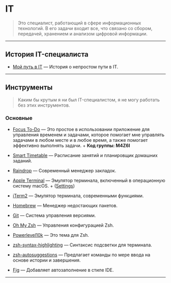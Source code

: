 # IT

> Это специалист, работающий в сфере информационных технологий. В его задачи входит все, что связано со сбором, передачей, хранением и анализом цифровой информации.

---

## История IT-специалиста

- [Мой путь в IT](/IT/my-path-to-IT/my-path-to-IT.md) — История о непростом пути в IT.

---

## Инструменты

> Каким бы крутым я ни был IT-специалистом, я не могу работать без этих инструментов. 

### Основные

- [Focus To-Do](https://www.focustodo.cn) — Это простое в использовании приложение для управления временем и задачами, которое помогает мне управлять задачами в любом месте и в любое время, а также помогает эффективно выполнять задачи. + **Код группы: M4Z6I**

- [Smart Timetable](https://smart-timetable.app) — Расписание занятий и планировщик домашних заданий.

- [Raindrop](https://raindrop.io) — Современный менеджер закладок.

- [Apple Terminal](https://support.apple.com/ru-ru/guide/terminal/welcome/mac) — Эмулятор терминала, включенный в операционную систему macOS. + ([Settings](/IT/tools/main/apple-terminal))


+ [iTerm2](https://iterm2.com/) — Эмулятор терминала, современными функциями. 

+ [Homebrew](https://brew.sh) — Менеджер недостающих пакетов. 

+ [Git](https://git-scm.com) — Система управления версиями. 

+ [Oh My Zsh](https://ohmyz.sh/) — Управления конфигурацией Zsh. 

+ [Powerlevel10k](https://github.com/romkatv/powerlevel10k) — Это тема для Zsh. 

+ [zsh-syntax-highlighting](https://github.com/zsh-users/zsh-syntax-highlighting) — Синтаксис подсветки для терминала. 

+ [zsh-autosuggestions](https://github.com/zsh-users/zsh-autosuggestions) — Предлагает команды по мере ввода на основе истории и завершения. 

+ [Fig](https://fig.io/) — Добавляет автозаполнение в стиле IDE.

---
